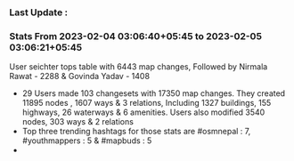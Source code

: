 ### Last Update :

### Stats From 2023-02-04 03:06:40+05:45 to 2023-02-05 03:06:21+05:45

User seichter tops table with 6443 map changes, Followed by Nirmala Rawat - 2288 & Govinda Yadav - 1408
- 29 Users made 103 changesets with 17350 map changes. They created 11895 nodes , 1607 ways & 3 relations, Including 1327 buildings, 155 highways, 26 waterways & 6 amenities. Users also modified 3540 nodes, 303 ways & 2 relations
- Top three trending hashtags for those stats are #osmnepal : 7, #youthmappers : 5 & #mapbuds : 5
- 
